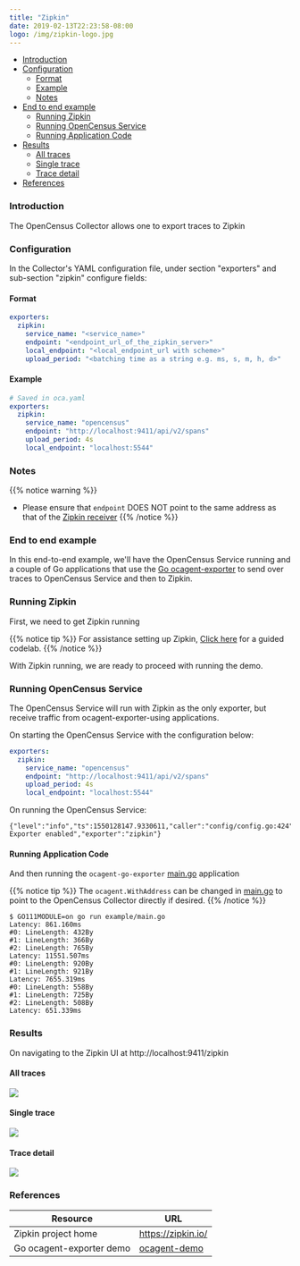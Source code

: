 ```yaml
---
title: "Zipkin"
date: 2019-02-13T22:23:58-08:00
logo: /img/zipkin-logo.jpg
---
```


- [Introduction](#introduction)
- [Configuration](#configuration)
    - [Format](#format)
    - [Example](#example)
    - [Notes](#notes)
- [End to end example](#end-to-end-example)
    - [Running Zipkin](#running-zipkin)
    - [Running OpenCensus Service](#running-opencensus-service)
    - [Running Application Code](#running-application-code)
- [Results](#results)
    - [All traces](#all-traces)
    - [Single trace](#single-trace)
    - [Trace detail](#trace-detail)
- [References](#references)


### Introduction

The OpenCensus Collector allows one to export traces to Zipkin

### Configuration

In the Collector's YAML configuration file, under section "exporters" and sub-section "zipkin" configure fields: 

#### Format
```yaml
exporters:
  zipkin:
    service_name: "<service_name>"
    endpoint: "<endpoint_url_of_the_zipkin_server>"
    local_endpoint: "<local_endpoint_url with scheme>"
    upload_period: "<batching time as a string e.g. ms, s, m, h, d>"
```

#### Example
```yaml
# Saved in oca.yaml
exporters:
  zipkin:
    service_name: "opencensus"
    endpoint: "http://localhost:9411/api/v2/spans"
    upload_period: 4s
    local_endpoint: "localhost:5544"
```

### Notes
{{% notice warning %}}
* Please ensure that `endpoint` DOES NOT point to the same address as that of the [Zipkin receiver](/collector/receivers/zipkin/#format)
{{% /notice %}}

### End to end example

In this end-to-end example, we'll have the OpenCensus Service running and a couple of Go applications
that use the [Go ocagent-exporter](/exporters/supported-exporters/go/ocagent)
to send over traces to OpenCensus Service and then to Zipkin.

### Running Zipkin
First, we need to get Zipkin running

{{% notice tip %}}
For assistance setting up Zipkin, [Click here](/codelabs/zipkin) for a guided codelab.
{{% /notice %}}

With Zipkin running, we are ready to proceed with running the demo.

### Running OpenCensus Service

The OpenCensus Service will run with Zipkin as the only exporter, but receive traffic from ocagent-exporter-using applications.

On starting the OpenCensus Service with the configuration below:
```yaml
exporters:
  zipkin:
    service_name: "opencensus"
    endpoint: "http://localhost:9411/api/v2/spans"
    upload_period: 4s
    local_endpoint: "localhost:5544"
```

On running the OpenCensus Service:

```shell
{"level":"info","ts":1550128147.9330611,"caller":"config/config.go:424","msg":"Trace Exporter enabled","exporter":"zipkin"}
```

#### Running Application Code

And then running the `ocagent-go-exporter` [main.go](/exporters/supported-exporters/go/ocagent/#end-to-end-example) application

{{% notice tip %}}
The `ocagent.WithAddress` can be changed in [main.go](/exporters/supported-exporters/go/ocagent/#end-to-end-example) to point to the OpenCensus Collector directly if desired.
{{% /notice %}}

```shell
$ GO111MODULE=on go run example/main.go
Latency: 861.160ms
#0: LineLength: 432By
#1: LineLength: 366By
#2: LineLength: 765By
Latency: 11551.507ms
#0: LineLength: 920By
#1: LineLength: 921By
Latency: 7655.319ms
#0: LineLength: 558By
#1: LineLength: 725By
#2: LineLength: 508By
Latency: 651.339ms
```

### Results

On navigating to the Zipkin UI at http://localhost:9411/zipkin

####  All traces
![](/images/ocagent-exporter-zipkin-all-traces.png)

#### Single trace
![](/images/ocagent-exporter-zipkin-single-trace.png)

#### Trace detail
![](/images/ocagent-exporter-zipkin-trace-detail.png)

### References

Resource|URL
---|---
Zipkin project home|https://zipkin.io/
Go ocagent-exporter demo|[ocagent-demo](/exporters/supported-exporters/go/ocagent/#end-to-end-example)
